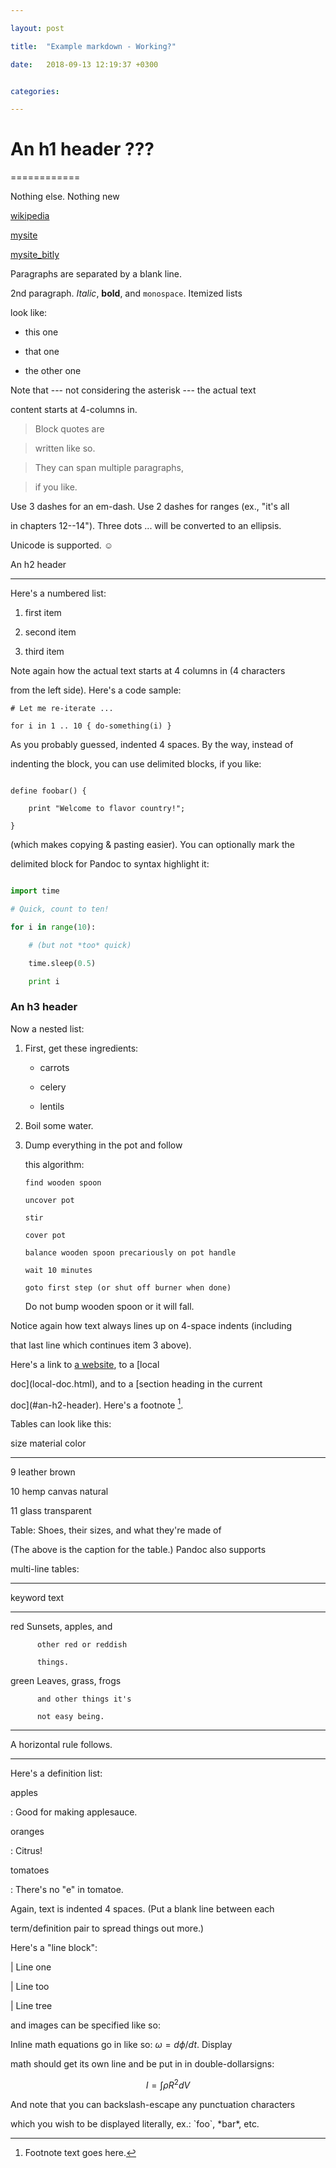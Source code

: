 ```yaml
---

layout: post

title:  "Example markdown - Working?"

date:   2018-09-13 12:19:37 +0300


categories: 

---
```


# An h1 header ???

============

Nothing else. Nothing new

[wikipedia](http://bit.do/exh6L)

[mysite](http://bit.do/mlgr)

[mysite_bitly](http://bit.ly/2zn6NN5)

Paragraphs are separated by a blank line.

2nd paragraph. *Italic*, **bold**, and `monospace`. Itemized lists

look like:

  * this one

  * that one

  * the other one

Note that --- not considering the asterisk --- the actual text

content starts at 4-columns in.

> Block quotes are

> written like so.

>

> They can span multiple paragraphs,

> if you like.

Use 3 dashes for an em-dash. Use 2 dashes for ranges (ex., "it's all

in chapters 12--14"). Three dots ... will be converted to an ellipsis.

Unicode is supported. ☺

An h2 header

------------

Here's a numbered list:

 1. first item

 2. second item

 3. third item

Note again how the actual text starts at 4 columns in (4 characters

from the left side). Here's a code sample:

    # Let me re-iterate ...
    
    for i in 1 .. 10 { do-something(i) }

As you probably guessed, indented 4 spaces. By the way, instead of

indenting the block, you can use delimited blocks, if you like:

~~~

define foobar() {

    print "Welcome to flavor country!";

}

~~~

(which makes copying & pasting easier). You can optionally mark the

delimited block for Pandoc to syntax highlight it:

~~~python

import time

# Quick, count to ten!

for i in range(10):

    # (but not *too* quick)

    time.sleep(0.5)

    print i

~~~

### An h3 header ###

Now a nested list:

 1. First, get these ingredients:

      * carrots

      * celery

      * lentils

 2. Boil some water.

 3. Dump everything in the pot and follow

    this algorithm:

        find wooden spoon
    
        uncover pot
    
        stir
    
        cover pot
    
        balance wooden spoon precariously on pot handle
    
        wait 10 minutes
    
        goto first step (or shut off burner when done)

    Do not bump wooden spoon or it will fall.

Notice again how text always lines up on 4-space indents (including

that last line which continues item 3 above).

Here's a link to [a website](http://foo.bar), to a [local

doc](local-doc.html), and to a [section heading in the current

doc](#an-h2-header). Here's a footnote [^1].

[^1]: Footnote text goes here.

Tables can look like this:

size  material      color

----  ------------  ------------

9     leather       brown

10    hemp canvas   natural

11    glass         transparent

Table: Shoes, their sizes, and what they're made of

(The above is the caption for the table.) Pandoc also supports

multi-line tables:

--------  -----------------------

keyword   text

--------  -----------------------

red       Sunsets, apples, and

          other red or reddish
    
          things.

green     Leaves, grass, frogs

          and other things it's
    
          not easy being.

--------  -----------------------

A horizontal rule follows.

***

Here's a definition list:

apples

  : Good for making applesauce.

oranges

  : Citrus!

tomatoes

  : There's no "e" in tomatoe.

Again, text is indented 4 spaces. (Put a blank line between each

term/definition pair to spread things out more.)

Here's a "line block":

| Line one

|   Line too

| Line tree

and images can be specified like so:

Inline math equations go in like so: $\omega = d\phi / dt$. Display

math should get its own line and be put in in double-dollarsigns:

$$I = \int \rho R^{2} dV$$

And note that you can backslash-escape any punctuation characters

which you wish to be displayed literally, ex.: \`foo\`, \*bar\*, etc.
